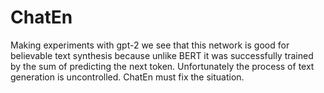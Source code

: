 # ChatEn

Making experiments with gpt-2 we see that this network is good for believable text synthesis because unlike BERT it was successfully trained by the sum of predicting the next token. Unfortunately the process of text generation is uncontrolled. ChatEn must fix the situation.
